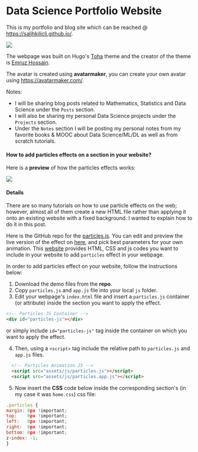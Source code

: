 # Data Science Portfolio Website

This is my portfolio and blog site which can be reached @ <https://salihkilicli.github.io/>.

![](https://github.com/salihkilicli/salihkilicli.github.io/blob/master/ss.png)

The webpage was built on Hugo's [Toha](https://themes.gohugo.io/toha/) theme and the creator of the theme is [Emruz Hossain](https://github.com/hossainemruz/).

The avatar is created using **avatarmaker**, you can create your own avatar using <https://avatarmaker.com/>.

Notes:

- I will be sharing blog posts related to Mathematics, Statistics and Data Science under the `Posts` section.
- I will also be sharing my personal Data Science projects under the `Projects` section.
- Under the `Notes` section I will be posting my personal notes from my favorite books & MOOC about Data Science/ML/DL as well as from scratch tutorials.

#### How to add particles effects on a section in your website?

Here is a **preview** of how the particles effects works:

![](https://github.com/salihkilicli/salihkilicli.github.io/blob/master/website.gif)

#### Details ####

There are so many tutorials on how to use particle effects on the web; however, almost all of them create a new HTML file rather than applying it onto an existing website with a fixed background. I wanted to explain how to do it in this post.

Here is the GitHub repo for the [particles.js](https://github.com/VincentGarreau/particles.js/).
You can edit and preview the live version of the effect on [here](https://vincentgarreau.com/particles.js/), and pick best parameters for your own animation.
This [website](https://codepen.io/pen/?&editable=true=https%3A%2F%2Fvincentgarreau.com%2Fparticles.js%2F) provides HTML, CSS and js codes you want to include in your website to add `particles` effect in your webpage.

In order to add particles effect on your website, follow the instructions below:

1) Download the demo files from the **repo**.
2) Copy `particles.js` and `app.js` file into your local `js` folder.
3) Edit your webpage's `index.html` file and insert a `particles.js` container (or attribute) inside the section you want to apply the effect.

  ```html
  <!-- Particles-JS Container -->
  <div id="particles-js"></div>
  ```

or simply include `id="particles-js"` tag inside the container on which you want to apply the effect.

4) Then, using a `<script>` tag include the relative path to `particles.js` and `app.js` files.

  ```html
    <!-- Particles Animation JS -->
    <script src="assets/js/particles.js"></script>
    <script src="assets/js/particles.app.js"></script>
  ```

5) Now insert the __CSS__ code below inside the corresponding section's (in my case it was `home.css`) css file:

  ```javascript
  .particles {
  margin: 0px !important;
  top:    0px !important;
  left:   0px !important;
  right:  0px !important;
  bottom: 0px !important;
  z-index: -1;
  }
  ```

